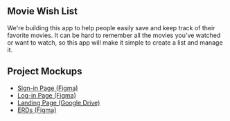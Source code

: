 ## Movie Wish List
We're building this app to help people easily save and keep track of their favorite movies. It can be hard to remember all 
the movies you've watched or want to watch, so this app will make it simple to create a list and manage it.
## Project Mockups

- [Sign-in Page (Figma)](https://www.figma.com/design/v2Dj4PXLH0J3ceuNyQ0TWB/Project-2-SE?node-id=0-1&node-type=canvas&t=K65NbxrXxO6begqf-0)
- [Log-in Page (Figma)](https://www.figma.com/design/v2Dj4PXLH0J3ceuNyQ0TWB/Project-2-SE?node-id=8-99&node-type=canvas&t=K65NbxrXxO6begqf-0)
- [Landing Page (Google Drive)](https://drive.google.com/file/d/1VNT4oyaubNeow9Iifuhjx4zrE5pwJ31n/view?usp=drive_link)
- [ERDs (Figma)](https://www.figma.com/design/VoTsx7O9rAUdP2ulxumIKd/Data-Schema-Builder-(Community)?node-id=2002-78&node-type=canvas&t=TcYIqx7QvnxY8LGC-0)
 
 


